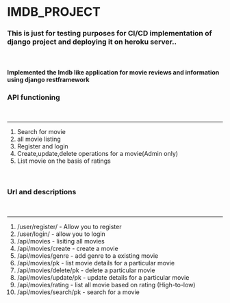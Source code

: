 # IMDB_PROJECT

<H3>This is just for testing purposes for CI/CD implementation of django project and deploying it on heroku server..</h3><br>
<h4>Implemented the Imdb like application for movie reviews and information using django restframework</h4></r>
<h3>API functioning</h3></br><hr>
<ol>
  <li>Search for movie </li>
  <li>all movie listing</li>
  <li>Register and login</li>
  <li>Create,update,delete operations for a movie(Admin only)</li>
  <li>List movie on the basis of ratings</li>
  </ol>
  </br>
  <h3>Url and descriptions</h3></br><hr>
  <ol>
  <li>/user/register/ - Allow you to register</li>
  <li>/user/login/ - allow you to login</li>
  <li>/api/movies - lisiting all movies </li>
  <li>/api/movies/create - create a movie</li>
  <li>/api/movies/genre - add genre to a existing movie</li>
   <li>/api/movies/pk - list movie details for a particular movie</li>
  <li>/api/movies/delete/pk - delete a particular movie</li>
  <li>/api/movies/update/pk - update details for a particular movie</li>
  <li>/api/movies/rating - list all movie based on rating (High-to-low)</li>
  <li>/api/movies/search/pk - search for a movie</li>
  </ol>
